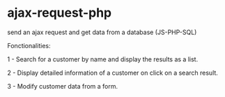 # ajax-request-php
send an ajax request  and get data from a database  (JS-PHP-SQL)


Fonctionalities:

1 - Search for a customer by name and display the results as a list.

2 - Display detailed information of a customer on click on a search result.

3 - Modify customer data from a form.
